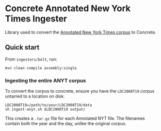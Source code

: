 # Concrete Annotated New York Times Ingester
Library used to convert the
[Annotated New York Times corpus](https://catalog.ldc.upenn.edu/LDC2008T19)
to Concrete.

## Quick start
From `ingesters/bolt`, run:
```sh
mvn clean compile assembly:single
```

### Ingesting the entire ANYT corpus
To convert the corpus to concrete, ensure you have the `LDC2008T19` corpus
untarred to a location on disk.

``` shell
LDC2008T19=/path/to/your/LDC2008T19/data
sh ingest-anyt.sh $LDC2008T19 output/
```

This creates a `.tar.gz` file for each Annotated NYT file. The
filenames contain both the year and the day, unlike the original
corpus.
